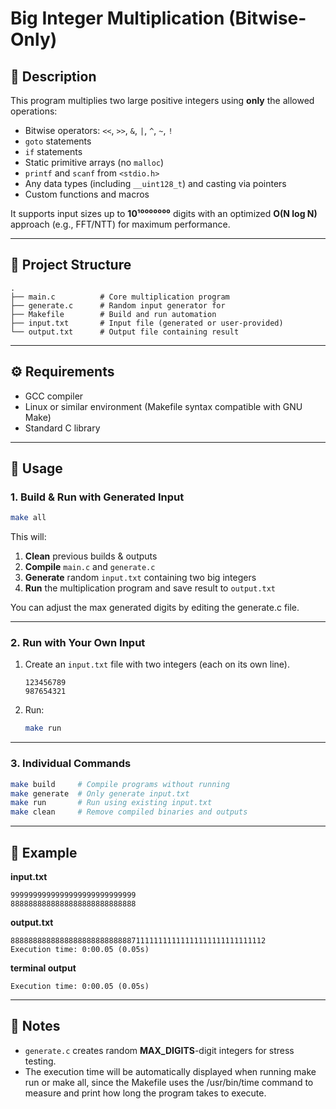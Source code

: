 # Big Integer Multiplication (Bitwise-Only)

## 📜 Description

This program multiplies two large positive integers using **only** the allowed operations:

- Bitwise operators: `<<`, `>>`, `&`, `|`, `^`, `~`, `!`
- `goto` statements
- `if` statements
- Static primitive arrays (no `malloc`)
- `printf` and `scanf` from `<stdio.h>`
- Any data types (including `__uint128_t`) and casting via pointers
- Custom functions and macros

It supports input sizes up to **10¹⁰⁰⁰⁰⁰⁰⁰** digits with an optimized **O(N log N)** approach (e.g., FFT/NTT) for maximum performance.

---

## 📂 Project Structure

```
.
├── main.c          # Core multiplication program
├── generate.c      # Random input generator for
├── Makefile        # Build and run automation
├── input.txt       # Input file (generated or user-provided)
└── output.txt      # Output file containing result
```

---

## ⚙️ Requirements

- GCC compiler
- Linux or similar environment (Makefile syntax compatible with GNU Make)
- Standard C library

---

## 🚀 Usage

### 1. Build & Run with Generated Input

```bash
make all
```

This will:

1. **Clean** previous builds & outputs
2. **Compile** `main.c` and `generate.c`
3. **Generate** random `input.txt` containing two big integers
4. **Run** the multiplication program and save result to `output.txt`

You can adjust the max generated digits by editing the generate.c file.

---

### 2. Run with Your Own Input

1. Create an `input.txt` file with two integers (each on its own line).

   ```
   123456789
   987654321
   ```

2. Run:

   ```bash
   make run
   ```

---

### 3. Individual Commands

```bash
make build     # Compile programs without running
make generate  # Only generate input.txt
make run       # Run using existing input.txt
make clean     # Remove compiled binaries and outputs
```

---

## 📝 Example

**input.txt**

```
9999999999999999999999999999
8888888888888888888888888888
```

**output.txt**

```
888888888888888888888888888711111111111111111111111111112
Execution time: 0:00.05 (0.05s)
```

**terminal output**

```
Execution time: 0:00.05 (0.05s)
```

---

## 📌 Notes

- `generate.c` creates random **MAX_DIGITS**-digit integers for stress testing.
- The execution time will be automatically displayed when running make run or make all, since the Makefile uses the /usr/bin/time command to measure and print how long the program takes to execute.
